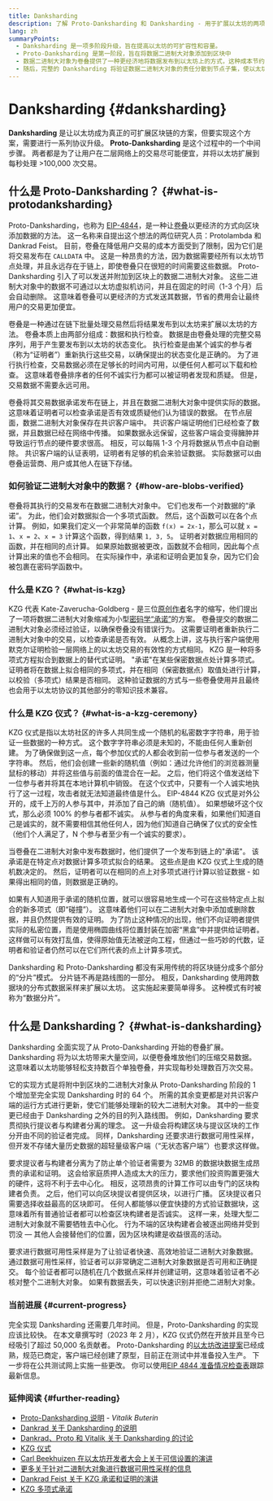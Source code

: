 ```yaml
---
title: Danksharding
description: 了解 Proto-Danksharding 和 Danksharding - 用于扩展以太坊的两项连续升级。
lang: zh
summaryPoints:
  - Danksharding 是一项多阶段升级，旨在提高以太坊的可扩容性和容量。
  - Proto-Danksharding 是第一阶段，旨在将数据二进制大对象添加到区块中
  - 数据二进制大对象为卷叠提供了一种更经济地将数据发布到以太坊上的方式，这种成本节约可以通过更低的交易费使用户间接受益。
  - 随后，完整的 Danksharding 将验证数据二进制大对象的责任分散到节点子集，使以太坊进一步扩展到每秒处理超过 100,000 笔交易。
---
```


# Danksharding \{#danksharding}

**Danksharding** 是让以太坊成为真正的可扩展区块链的方案，但要实现这个方案，需要进行一系列协议升级。 **Proto-Danksharding** 是这个过程中的一个中间步骤。 两者都是为了让用户在二层网络上的交易尽可能便宜，并将以太坊扩展到每秒处理 >100,000 次交易。

## 什么是 Proto-Danksharding？ \{#what-is-protodanksharding}

Proto-Danksharding，也称为 [EIP-4844](https://eips.ethereum.org/EIPS/eip-4844)，是一种让[卷叠](/layer2/#rollups)以更经济的方式向区块添加数据的方法。 这一名称来自提出这个想法的两位研究人员：Protolambda 和 Dankrad Feist。 目前，卷叠在降低用户交易的成本方面受到了限制，因为它们是将交易发布在 `CALLDATA` 中。 这是一种昂贵的方法，因为数据需要经所有以太坊节点处理，并且永远存在于链上，即使卷叠只在很短的时间需要这些数据。 Proto-Danksharding 引入了可以发送并附加到区块上的数据二进制大对象。 这些二进制大对象中的数据不可通过以太坊虚拟机访问，并且在固定的时间（1-3 个月）后会自动删除。 这意味着卷叠可以更经济的方式发送其数据，节省的费用会让最终用户的交易更加便宜。

<ExpandableCard title="为什么二进制大对象能让卷叠更经济？" eventCategory="/roadmap/danksharding" eventName="clicked why do blocks make rollups cheaper?">

卷叠是一种通过在链下批量处理交易然后将结果发布到以太坊来扩展以太坊的方法。 卷叠本质上由两部分组成：数据和执行检查。 数据是由卷叠处理的完整交易序列，用于产生要发布到以太坊的状态变化。 执行检查是由某个诚实的参与者（称为“证明者”）重新执行这些交易，以确保提出的状态变化是正确的。 为了进行执行检查，交易数据必须在足够长的时间内可用，以便任何人都可以下载和检查。 这意味着卷叠排序者的任何不诚实行为都可以被证明者发现和质疑。 但是，交易数据不需要永远可用。

</ExpandableCard>

<ExpandableCard title="为什么可以删除二进制大对象的数据？" eventCategory="/roadmap/danksharding" eventName="clicked why is it OK to delete the blob data?">

卷叠将其交易数据承诺发布在链上，并且在数据二进制大对象中提供实际的数据。 这意味着证明者可以检查承诺是否有效或质疑他们认为错误的数据。 在节点层面，数据二进制大对象保存在共识客户端中。 共识客户端证明他们已经检查了数据，并且数据已经在网络中传播。 如果数据永远保留，这些客户端会变得臃肿并导致运行节点的硬件要求很高。 相反，可以每隔 1-3 个月将数据从节点中自动删除。 共识客户端的认证表明，证明者有足够的机会来验证数据。 实际数据可以由卷叠运营商、用户或其他人在链下存储。

</ExpandableCard>

### 如何验证二进制大对象中的数据？ \{#how-are-blobs-verified}

卷叠将其执行的交易发布在数据二进制大对象中。 它们也发布一个对数据的“承诺”。 为此，他们会对数据拟合一个多项式函数。 然后，这个函数可以在各个点计算。 例如，如果我们定义一个非常简单的函数 `f(x) = 2x-1`，那么可以就 `x = 1`、`x = 2`、`x = 3` 计算这个函数，得到结果 `1, 3, 5`。 证明者对数据应用相同的函数，并在相同的点计算。 如果原始数据被更改，函数就不会相同，因此每个点计算出来的值也不会相同。 在实际操作中，承诺和证明会更加复杂，因为它们会被包裹在密码学函数中。

### 什么是 KZG？ \{#what-is-kzg}

KZG 代表 Kate-Zaverucha-Goldberg - 是三位[原创作者](https://link.springer.com/chapter/10.1007/978-3-642-17373-8_11)名字的缩写，他们提出了一项将数据二进制大对象缩减为小型[密码学“承诺”](https://dankradfeist.de/ethereum/2020/06/16/kate-polynomial-commitments.html)的方案。 卷叠提交的数据二进制大对象必须经过验证，以确保卷叠没有错误行为。 这需要证明者重新执行二进制大对象中的交易，以检查承诺是否有效。 从概念上讲，这与执行客户端使用默克尔证明检验一层网络上的以太坊交易的有效性的方式相同。 KZG 是一种将多项式方程拟合到数据上的替代式证明。 "承诺"在某些保密数据点处计算多项式。 证明者将在数据上拟合相同的多项式，并在相同（保密数据点）取值处进行计算，以校验（多项式）结果是否相同。 这种验证数据的方式与一些卷叠使用并且最终也会用于以太坊协议的其他部分的零知识技术兼容。

### 什么是 KZG 仪式？ \{#what-is-a-kzg-ceremony}

KZG 仪式是指以太坊社区的许多人共同生成一个随机的私密数字字符串，用于验证一些数据的一种方式。 这个数字字符串必须是未知的，不能由任何人重新创建。 为了确保做到这一点，每个参加仪式的人都会收到前一位参与者发送的一个字符串。 然后，他们会创建一些新的随机值（例如：通过允许他们的浏览器测量鼠标的移动）并将这些值与前面的值混合在一起。 之后，他们将这个值发送给下一位参与者并将其在本地计算机中销毁。 在这个仪式中，只要有一个人诚实地执行了这一过程，攻击者就无法知道最终值是什么。 EIP-4844 KZG 仪式是对外公开的，成千上万的人参与其中，并添加了自己的熵（随机值）。 如果想破坏这个仪式，那么必须 100% 的参与者都不诚实。 从参与者的角度来看，如果他们知道自己是诚实的，就不需要相信其他任何人，因为他们知道自己确保了仪式的安全性（他们个人满足了，N 个参与者至少有一个诚实的要求）。

<ExpandableCard title="KZG 仪式上的随机数是用来做什么的？" eventCategory="/roadmap/danksharding" eventName="clicked why is the random number from the KZG ceremony used for?">

当卷叠在二进制大对象中发布数据时，他们提供了一个发布到链上的"承诺"。 该承诺是在特定点对数据计算多项式拟合的结果。 这些点是由 KZG 仪式上生成的随机数决定的。 然后，证明者可以在相同的点上对多项式进行计算以验证数据 - 如果得出相同的值，则数据是正确的。

</ExpandableCard>

<ExpandableCard title="为什么 KZG 的随机数据必须保密？" eventCategory="/roadmap/danksharding" eventName="clicked why does the KZG random data have to stay secret?">

如果有人知道用于承诺的随机位置，就可以很容易地生成一个可在这些特定点上拟合的新多项式（即“碰撞”）。 这意味着他们可以在二进制大对象中添加或删除数据，并且仍然提供有效的证明。 为了防止这种情况的出现，他们不向证明者提供实际的私密位置，而是使用椭圆曲线将位置封装在加密“黑盒”中并提供给证明者。 这样做可以有效打乱值，使得原始值无法被逆向工程，但通过一些巧妙的代数，证明者和验证者仍然可以在它们所代表的点上计算多项式。

</ExpandableCard>

<InfoBanner isWarning mb={8}>
  Danksharding 和 Proto-Danksharding 都没有采用传统的将区块链分成多个部分的“分片”模式。 分片链不再是路线图的一部分。 相反，Danksharding 使用跨数据块的分布式数据采样来扩展以太坊。 这实施起来要简单得多。 这种模式有时被称为“数据分片”。
</InfoBanner>

## 什么是 Danksharding？ \{#what-is-danksharding}

Danksharding 全面实现了从 Proto-Danksharding 开始的卷叠扩展。 Danksharding 将为以太坊带来大量空间，以便卷叠堆放他们的压缩交易数据。 这意味着以太坊能够轻松支持数百个单独卷叠，并实现每秒处理数百万次交易。

它的实现方式是将附中到区块的二进制大对象从 Proto-Danksharding 阶段的 1 个增加至完全实现 Danksharding 时的 64 个。 所需的其余变更都是对共识客户端的运行方式进行更新，使它们能够处理新的较大二进制大对象。 其中的一些变更已经由于 Danksharding 之外的目的列入路线图。 例如，Danksharding 要求贯彻执行提议者与构建者分离的理念。 这一升级会将构建区块与提议区块的工作分开由不同的验证者完成。 同样，Danksharding 还要求进行数据可用性采样，但开发不存储大量历史数据的超轻量级客户端（“无状态客户端”）也要求这样做。

<ExpandableCard title="为什么 Danksharding 要求提议者与构建者分离？" eventCategory="/roadmap/danksharding" eventName="clicked why does danksharding require proposer-builder separation?">

要求提议者与构建者分离为了防止单个验证者需要为 32MB 的数据块数据生成昂贵的承诺和证明。 这会给家庭质押人造成太大的压力，要求他们投资购置更强大的硬件，这将不利于去中心化。 相反，这项昂贵的计算工作可以由专门的区块构建者负责。 之后，他们可以向区块提议者提供区块，以进行广播。 区块提议者只需要选择收益最高的区块即可。 任何人都能够以便宜快捷的方式验证数据块，这意味着所有普通验证者都可以检查区块构建者是否诚实。 这样一来，处理大型二进制大对象就不需要牺牲去中心化。 行为不端的区块构建者会被逐出网络并受到罚没 — 其他人会接替他们的位置，因为区块构建是收益很高的活动。

</ExpandableCard>

<ExpandableCard title="为什么 Danksharding 要求进行数据可用性采样？" eventCateogry="/roadmap/danksharding" eventName="clicked why does danksharding require data availability sampling?">

要求进行数据可用性采样是为了让验证者快速、高效地验证二进制大对象数据。 通过数据可用性采样，验证者可以非常确定二进制大对象数据是否可用和正确提交。 每个验证者都可以随机在几个数据点采样并创建证明，这意味着验证者不必核对整个二进制大对象。 如果有数据丢失，可以快速识别并拒绝二进制大对象。

</ExpandableCard>

### 当前进展 \{#current-progress}

完全实现 Danksharding 还需要几年时间。 但是，Proto-Danksharding 的实现应该比较快。 在本文章撰写时（2023 年 2 月），KZG 仪式仍然在开放并且至今已经吸引了超过 50,000 名贡献者。 Proto-Danksharding 的[以太坊改进提案](https://eips.ethereum.org/EIPS/eip-4844)已经成熟，规范已商定，客户端已经创建了原型，目前正在测试中并准备投入生产。 下一步将在公共测试网上实施一些更改。 你可以使用[EIP 4844 准备情况检查表](https://github.com/ethereum/pm/blob/master/Breakout-Room/4844-readiness-checklist.md#client-implementation-status)跟踪最新信息。

### 延伸阅读 \{#further-reading}

- [Proto-Danksharding 说明](https://notes.ethereum.org/@vbuterin/proto_danksharding_faq) - _Vitalik Buterin_
- [Dankrad 关于 Danksharding 的说明](https://notes.ethereum.org/@dankrad/new_sharding)
- [Dankrad、Proto 和 Vitalik 关于 Danksharding 的讨论](https://www.youtube.com/watch?v=N5p0TB77flM)
- [KZG 仪式](https://ceremony.ethereum.org/)
- [Carl Beekhuizen 在以太坊开发者大会上关于可信设置的演讲](https://archive.devcon.org/archive/watch/6/the-kzg-ceremony-or-how-i-learnt-to-stop-worrying-and-love-trusted-setups/?tab=YouTube)
- [更多关于针对二进制大对象进行数据可用性采样的信息](https://hackmd.io/@vbuterin/sharding_proposal#ELI5-data-availability-sampling)
- [Dankrad Feist 关于 KZG 承诺和证明的演讲](https://youtu.be/8L2C6RDMV9Q)
- [KZG 多项式承诺](https://dankradfeist.de/ethereum/2020/06/16/kate-polynomial-commitments.html)
